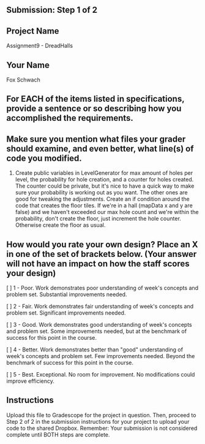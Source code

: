 ## Submission: Step 1 of 2

## Project Name

Assignment9 - DreadHalls

## Your Name

Fox Schwach

## For EACH of the items listed in specifications, provide a sentence or so describing how you accomplished the requirements. 
## Make sure you mention what files your grader should examine, and even better, what line(s) of code you modified.

1. Create public variables in LevelGenerator for max amount of holes per level, the probability for hole creation, and a counter for holes created. The counter could be private, but it's nice to have a quick way to make sure your probability is working out as you want. The other ones are good for tweaking the adjustments. Create an if condition around the code that creates the floor tiles. If we're in a hall (mapData x and y are false) and we haven't exceeded our max hole count and we're within the probability, don't create the floor, just increment the hole counter. Otherwise create the floor as usual.

## How would you rate your own design? Place an X in one of the set of brackets below. (Your answer will not have an impact on how the staff scores your design)

[ ] 1 - Poor. Work demonstrates poor understanding of week's concepts and problem set. Substantial improvements needed.

[ ] 2 - Fair. Work demonstrates fair understanding of week's concepts and problem set. Significant improvements needed.

[ ] 3 - Good. Work demonstrates good understanding of week's concepts and problem set. Some improvements needed, but at the benchmark of success for this point in the course.

[ ] 4 - Better. Work demonstrates better than "good" understanding of week's concepts and problem set. Few improvements needed. Beyond the benchmark of success for this point in the course.

[ ] 5 - Best. Exceptional. No room for improvement. No modifications could improve efficiency.

## Instructions

Upload this file to Gradescope for the project in question. Then, proceed to Step 2 of 2 in the submission instructions for your project to upload your code to the shared Dropbox. Remember: Your submission is not considered complete until BOTH steps are complete.
